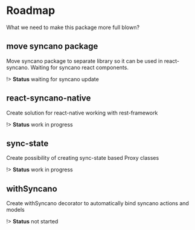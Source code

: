 # Roadmap

What we need to make this package more full blown?

## move syncano package 
Move syncano package to separate library so it can be used in react-syncano. Waiting for syncano react components.

!> **Status** waiting for syncano update

## react-syncano-native
Create solution for react-native working with rest-framework

!> **Status** work in progress

## sync-state
Create possibility of creating sync-state based Proxy classes

!> **Status** work in progress

## withSyncano
Create withSyncano decorator to automatically bind syncano actions and models

!> **Status** not started
